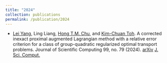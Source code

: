 ```yaml
---
title: "2024"
collection: publications
permalink: /publication/2024
---
```


- [Lei Yang](https://sites.google.com/site/yangleimath/), Ling Liang, [Hong T.M. Chu](https://scholar.google.com/citations?user=ZLXxF3YAAAAJ&hl=en), and [Kim-Chuan Toh](https://blog.nus.edu.sg/mattohkc/). A corrected inexact proximal augmented Lagrangian method with a relative error criterion for a class of group-quadratic regularized optimal transport problems. Journal of Scientific Computing 99, no. 79 (2024). [arXiv](https://arxiv.org/abs/2311.01976) [J. Sci. Comput.](https://rdcu.be/dGWDG)
